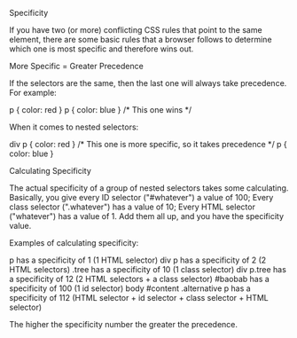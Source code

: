 Specificity

If you have two (or more) conflicting CSS rules that point to the same element, there are some basic rules that a browser follows to determine which one is most specific and therefore wins out.

More Specific = Greater Precedence

If the selectors are the same, then the last one will always take precedence. For example:

p { color: red }
p { color: blue } /* This one wins */

When it comes to nested selectors:

div p { color: red } /* This one is more specific, so it takes precedence */
p { color: blue } 

Calculating Specificity

The actual specificity of a group of nested selectors takes some calculating.
Basically, you give every ID selector ("#whatever") a value of 100;
Every class selector (".whatever") has a value of 10;
Every HTML selector ("whatever") has a value of 1.
Add them all up, and you have the specificity value.

Examples of calculating specificity:

p has a specificity of 1 (1 HTML selector)
div p has a specificity of 2 (2 HTML selectors)
.tree has a specificity of 10 (1 class selector)
div p.tree has a specificity of 12 (2 HTML selectors + a class selector)
#baobab has a specificity of 100 (1 id selector)
body #content .alternative p has a specificity of 112 (HTML selector + id selector + class selector + HTML selector)

The higher the specificity number the greater the precedence.
